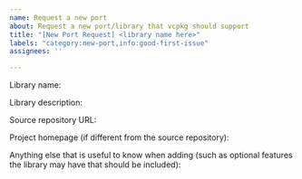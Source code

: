 ```yaml
---
name: Request a new port
about: Request a new port/library that vcpkg should support
title: "[New Port Request] <library name here>"
labels: "category:new-port,info:good-first-issue"
assignees: ''

---
```


Library name:

Library description:

Source repository URL:

Project homepage (if different from the source repository):

Anything else that is useful to know when adding (such as optional features the library may have that should be included):
